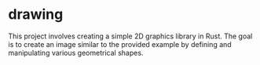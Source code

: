 # drawing
This project involves creating a simple 2D graphics library in Rust. The goal is to create an image similar to the provided example by defining and manipulating various geometrical shapes.
